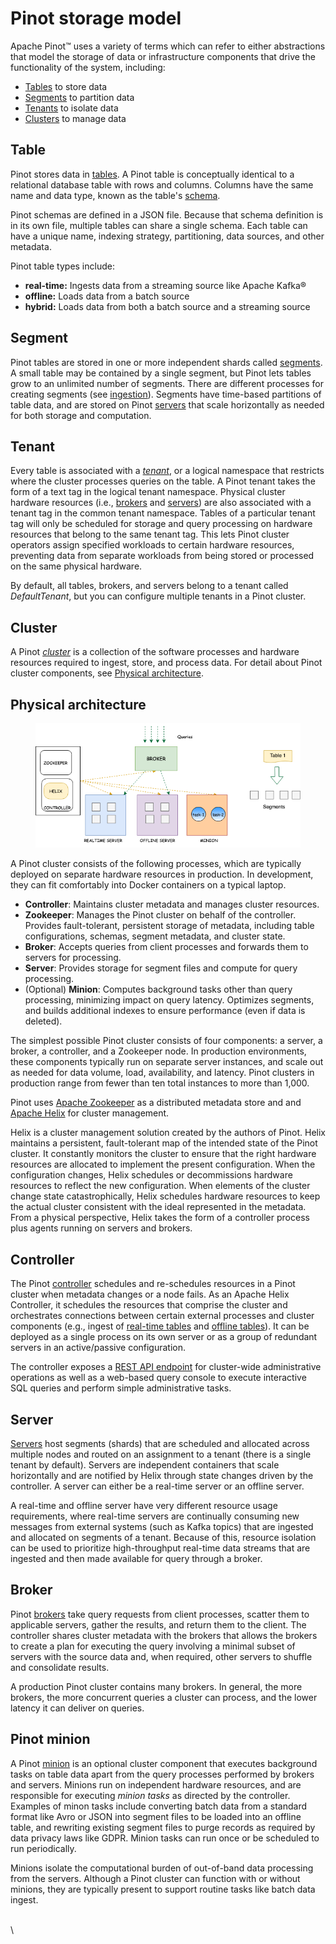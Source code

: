 # Pinot storage model

Apache Pinot™ uses a variety of terms which can refer to either abstractions that model the storage of data or infrastructure components that drive the functionality of the system, including:

* [Tables](pinot-storage-model.md#table) to store data
* [Segments](pinot-storage-model.md#segment) to partition data
* [Tenants](pinot-storage-model.md#tenant) to isolate data
* [Clusters](pinot-storage-model.md#cluster) to manage data

## Table

Pinot stores data in [tables](../components/table/). A Pinot table is conceptually identical to a relational database table with rows and columns. Columns have the same name and data type, known as the table's [schema](../components/table/schema.md).

Pinot schemas are defined in a JSON file. Because that schema definition is in its own file, multiple tables can share a single schema. Each table can have a unique name, indexing strategy, partitioning, data sources, and other metadata.

Pinot table types include:

* **real-time:** Ingests data from a streaming source like Apache Kafka®
* **offline:** Loads data from a batch source
* **hybrid:** Loads data from both a batch source and a streaming source

## Segment

Pinot tables are stored in one or more independent shards called [segments](../components/table/segment/). A small table may be contained by a single segment, but Pinot lets tables grow to an unlimited number of segments. There are different processes for creating segments (see [ingestion](../../developers/advanced/data-ingestion/)). Segments have time-based partitions of table data, and are stored on Pinot [servers](../components/cluster/server/) that scale horizontally as needed for both storage and computation.

## Tenant

Every table is associated with a [_tenant_](../components/cluster/tenant.md), or a logical namespace that restricts where the cluster processes queries on the table. A Pinot tenant takes the form of a text tag in the logical tenant namespace. Physical cluster hardware resources (i.e., [brokers](../components/cluster/broker.md) and [servers](../components/cluster/server.md)) are also associated with a tenant tag in the common tenant namespace. Tables of a particular tenant tag will only be scheduled for storage and query processing on hardware resources that belong to the same tenant tag. This lets Pinot cluster operators assign specified workloads to certain hardware resources, preventing data from separate workloads from being stored or processed on the same physical hardware.

By default, all tables, brokers, and servers belong to a tenant called _DefaultTenant_, but you can configure multiple tenants in a Pinot cluster.

## Cluster

A Pinot [_cluster_](../components/cluster/) is a collection of the software processes and hardware resources required to ingest, store, and process data. For detail about Pinot cluster components, see [Physical architecture](pinot-storage-model.md#physical-architecture).

## Physical architecture

<figure><img src="../../.gitbook/assets/image.png" alt=""><figcaption></figcaption></figure>

A Pinot cluster consists of the following processes, which are typically deployed on separate hardware resources in production. In development, they can fit comfortably into Docker containers on a typical laptop.

* **Controller**: Maintains cluster metadata and manages cluster resources.
* **Zookeeper**: Manages the Pinot cluster on behalf of the controller. Provides fault-tolerant, persistent storage of metadata, including table configurations, schemas, segment metadata, and cluster state.
* **Broker**: Accepts queries from client processes and forwards them to servers for processing.
* **Server**: Provides storage for segment files and compute for query processing.
* (Optional) **Minion**: Computes background tasks other than query processing, minimizing impact on query latency. Optimizes segments, and builds additional indexes to ensure performance (even if data is deleted).

The simplest possible Pinot cluster consists of four components: a server, a broker, a controller, and a Zookeeper node. In production environments, these components typically run on separate server instances, and scale out as needed for data volume, load, availability, and latency. Pinot clusters in production range from fewer than ten total instances to more than 1,000.

Pinot uses [Apache Zookeeper](https://zookeeper.apache.org/) as a distributed metadata store and and [Apache Helix](http://helix.apache.org/) for cluster management.

Helix is a cluster management solution created by the authors of Pinot. Helix maintains a persistent, fault-tolerant map of the intended state of the Pinot cluster. It constantly monitors the cluster to ensure that the right hardware resources are allocated to implement the present configuration. When the configuration changes, Helix schedules or decommissions hardware resources to reflect the new configuration. When elements of the cluster change state catastrophically, Helix schedules hardware resources to keep the actual cluster consistent with the ideal represented in the metadata. From a physical perspective, Helix takes the form of a controller process plus agents running on servers and brokers.

## Controller

The Pinot [controller](../components/cluster/controller.md) schedules and re-schedules resources in a Pinot cluster when metadata changes or a node fails. As an Apache Helix Controller, it schedules the resources that comprise the cluster and orchestrates connections between certain external processes and cluster components (e.g., ingest of [real-time tables](../data-import/pinot-stream-ingestion/) and [offline tables](../data-import/batch-ingestion/)). It can be deployed as a single process on its own server or as a group of redundant servers in an active/passive configuration.

The controller exposes a [REST API endpoint](../../users/api/controller-api-reference/) for cluster-wide administrative operations as well as a web-based query console to execute interactive SQL queries and perform simple administrative tasks.

## Server

[Servers](https://docs.pinot.apache.org/pinot-components/server) host segments (shards) that are scheduled and allocated across multiple nodes and routed on an assignment to a tenant (there is a single tenant by default). Servers are independent containers that scale horizontally and are notified by Helix through state changes driven by the controller. A server can either be a real-time server or an offline server.

A real-time and offline server have very different resource usage requirements, where real-time servers are continually consuming new messages from external systems (such as Kafka topics) that are ingested and allocated on segments of a tenant. Because of this, resource isolation can be used to prioritize high-throughput real-time data streams that are ingested and then made available for query through a broker.

## Broker

Pinot [brokers](../components/cluster/broker.md) take query requests from client processes, scatter them to applicable servers, gather the results, and return them to the client. The controller shares cluster metadata with the brokers that allows the brokers to create a plan for executing the query involving a minimal subset of servers with the source data and, when required, other servers to shuffle and consolidate results.

A production Pinot cluster contains many brokers. In general, the more brokers, the more concurrent queries a cluster can process, and the lower latency it can deliver on queries.

## Pinot minion

A Pinot [minion](../components/cluster/minion.md) is an optional cluster component that executes background tasks on table data apart from the query processes performed by brokers and servers. Minions run on independent hardware resources, and are responsible for executing _minion tasks_ as directed by the controller. Examples of minon tasks include converting batch data from a standard format like Avro or JSON into segment files to be loaded into an offline table, and rewriting existing segment files to purge records as required by data privacy laws like GDPR. Minion tasks can run once or be scheduled to run periodically.

Minions isolate the computational burden of out-of-band data processing from the servers. Although a Pinot cluster can function with or without minions, they are typically present to support routine tasks like batch data ingest.

\
\
